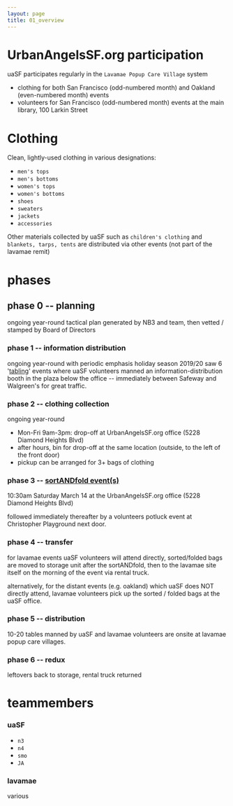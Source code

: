 ```yaml
---
layout: page
title: 01_overview
---
```



# UrbanAngelsSF.org participation

uaSF participates regularly in the `Lavamae Popup Care Village` system
  - clothing for both San Francisco (odd-numbered month) and Oakland (even-numbered month) events
  - volunteers for San Francisco (odd-numbered month) events at the main library, 100 Larkin Street

# Clothing

Clean, lightly-used clothing in various designations:
  - `men's tops`
  - `men's bottoms`
  - `women's tops`
  - `women's bottoms`
  - `shoes`
  - `sweaters`
  - `jackets`
  - `accessories`
  
  Other materials collected by uaSF such as `children's clothing` and `blankets, tarps, tents` are distributed via other events (not part of the lavamae remit)

# phases

## phase 0 -- planning

ongoing year-round
tactical plan generated by NB3 and team, then vetted / stamped by Board of Directors

### phase 1 -- information distribution

ongoing year-round with periodic emphasis
holiday season 2019/20 saw 6 '[tabling](https://urbanangelssf.github.io/lavamae-mar17-2020/02_tabling.html)' events where uaSF volunteers manned an information-distribution booth in the plaza below the office -- immediately between Safeway and Walgreen's for great traffic.


### phase 2 -- clothing collection

ongoing year-round
  - Mon-Fri 9am-3pm:  drop-off at UrbanAngelsSF.org office (5228 Diamond Heights Blvd)
  - after hours, bin for drop-off at the same location (outside, to the left of the front door)
  - pickup can be arranged for 3+ bags of clothing

### phase 3 -- [sortANDfold event(s)](https://urbanangelssf.github.io/lavamae-mar17-2020/03_sortANDfold.html)

10:30am Saturday March 14 at the UrbanAngelsSF.org office (5228 Diamond Heights Blvd)

followed immediately thereafter by a volunteers potluck event at Christopher Playground next door.

### phase 4 -- transfer

for lavamae events uaSF volunteers will attend directly, sorted/folded bags are moved to storage unit after the sortANDfold,
then to the lavamae site itself on the morning of the event via rental truck.

alternatively, for the distant events (e.g. oakland) which uaSF does NOT directly attend, lavamae volunteers pick up the sorted / folded bags at the uaSF office.

### phase 5 -- distribution

10-20 tables manned by uaSF and lavamae volunteers are onsite at lavamae popup care villages. 

### phase 6 -- redux

leftovers back to storage, rental truck returned

# teammembers

### uaSF

- `n3`
- `n4`
- `smo`
- `JA`

### lavamae

various

